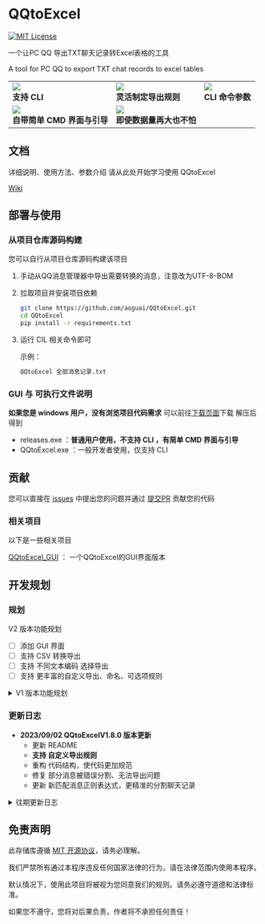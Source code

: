 # QQtoExcel

[![MIT License](https://img.shields.io/badge/License-MIT-green.svg)](https://choosealicense.com/licenses/mit/)

一个让PC QQ 导出TXT聊天记录转Excel表格的工具

A tool for PC QQ to export TXT chat records to excel tables

<!-- markdownlint-disable MD033 -->
<table>
  <tr>
    <td>
      <img src="https://github.com/aoguai/QQtoExcel/blob/main/images/0.png"/>
      <br><b>支持 CLI</b>
    </td>
    <td>
      <img src="https://github.com/aoguai/QQtoExcel/blob/main/images/1.png"/>
      <br><b>灵活制定导出规则</b>
    </td>
    <td>
      <img src="https://github.com/aoguai/QQtoExcel/blob/main/images/3.png" />
      <br><b>CLI 命令参数</b>
    </td>
  </tr>
  <tr>
    <td>
      <img src="https://github.com/aoguai/QQtoExcel/blob/main/images/2.png" />
      <br><b>自带简单 CMD 界面与引导</b>
    </td>
    <td>
      <img src="https://github.com/aoguai/QQtoExcel/blob/main/images/4.png" />
      <br><b>即使数据量再大也不怕</b>
    </td>
  </tr>
</table>
<!-- markdownlint-enable MD033 -->

## 文档

详细说明、使用方法、参数介绍 请从此处开始学习使用 QQtoExcel

[Wiki](https://github.com/aoguai/QQtoExcel/wiki)

## 部署与使用

### 从项目仓库源码构建

您可以自行从项目仓库源码构建该项目

1. 手动从QQ消息管理器中导出需要转换的消息，注意改为UTF-8-BOM

2. 拉取项目并安装项目依赖
    ```bash
    git clone https://github.com/aoguai/QQtoExcel.git
    cd QQtoExcel
    pip install -r requirements.txt
    ```
3. 运行 CIL 相关命令即可

   示例：

    ```bash
    QQtoExcel 全部消息记录.txt
    ```

### GUI 与 可执行文件说明

**如果您是 windows 用户，没有浏览项目代码需求**
可以前往[下载页面](https://github.com/aoguai/QQtoExcel/releases)下载 解压后得到

- releases.exe ：**普通用户使用，不支持 CLI ，有简单 CMD 界面与引导**
- QQtoExcel.exe ：一般开发者使用，仅支持 CLI

## 贡献

您可以直接在 [issues](https://github.com/aoguai/QQtoExcel/issues)
中提出您的问题并通过 [提交PR](https://github.com/aoguai/QQtoExcel/pulls)
贡献您的代码

### 相关项目

以下是一些相关项目

[QQtoExcel_GUI](https://github.com/abyss-zues/QQtoExcel_GUI) ： 一个QQtoExcel的GUI界面版本

## 开发规划

### 规划

V2 版本功能规划

- [ ] 添加 GUI 界面
- [ ] 支持 CSV 转换导出
- [ ] 支持 不同文本编码 选择导出
- [ ] 支持 更丰富的自定义导出、命名、可选项规则

<details> 
    <summary>V1 版本功能规划</summary>

- [x] 支持好友/群聊/全部聊天记录 转换导出
- [x] 支持可选项 选择导出
- [x] 增加 消息分组 可选项，可按分组导出
- [x] 支持 聊天记录清洗，去除无效聊天记录
- [x] 支持 多工作表 导出
- [x] 支持 自定义导出文件名规则

</details>

### 更新日志

- **2023/09/02 QQtoExcelV1.8.0 版本更新**
  - 更新 README
  - **支持 自定义导出规则**
  - 重构 代码结构，使代码更加规范
  - 修复 部分消息被错误分割、无法导出问题
  - 更新 新匹配消息正则表达式，更精准的分割聊天记录

<details> 
    <summary>往期更新日志</summary>

- **2023/05/19 QQtoExcelV1.7.0 版本更新**
  - 修复 部分消息被错误分割、无法导出问题
  - 重构 代码结构，使代码更加规范
  - 更新 新匹配消息正则表达式，更精准的分割聊天记录
  - 更新 README
- **2022/12/29 QQtoExcelV1.6.0 版本更新**
  - 新增 过滤无意义内容 可选项，可去除无效聊天记录
  - 修复 导出文件使用Excel打开错误 BUG
  - 修复 部分消息被错误分割、无法导出问题
  - 优化 代码结构，使代码更加规范
  - 更新 新匹配消息正则表达式，更精准的分割聊天记录
  - 更新 README
- **2022/8/1 QQtoExcelV1.5.0 版本更新**
  - 新增 消息分组 可选项，可按分组导出
  - 修复 打包程序在 windows7 不可用的情况
  - 更新后支持 CIL
  - 优化 代码结构
- **2022/7/31 更新README**
- **2022/7/19 QQtoExcelV1.1.0 版本更新**
  - 新增 自定义可选项标题 功能
  - 新增 操作流程一些细节显示
  - 优化 匹配正则表达式
  - 修复 消息对象分割错误BUG

</details>

## 免责声明

此存储库遵循 [MIT 开源协议](https://github.com/aoguai/QQtoExcel/blob/main/LICENSE)，请务必理解。

我们严禁所有通过本程序违反任何国家法律的行为，请在法律范围内使用本程序。

默认情况下，使用此项目将被视为您同意我们的规则。请务必遵守道德和法律标准。

如果您不遵守，您将对后果负责，作者将不承担任何责任！